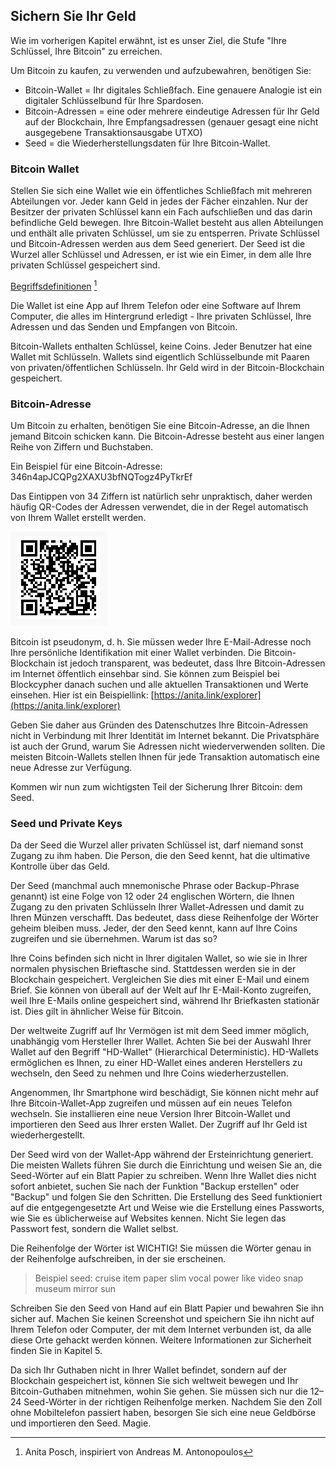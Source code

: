 ## Sichern Sie Ihr Geld

Wie im vorherigen Kapitel erwähnt, ist es unser Ziel, die Stufe "Ihre Schlüssel, Ihre Bitcoin" zu erreichen.

Um Bitcoin zu kaufen, zu verwenden und aufzubewahren, benötigen Sie:

* Bitcoin-Wallet = Ihr digitales Schließfach. Eine genauere Analogie ist ein digitaler Schlüsselbund für Ihre Spardosen.
* Bitcoin-Adressen = eine oder mehrere eindeutige Adressen für Ihr Geld auf der Blockchain, Ihre Empfangsadressen (genauer gesagt eine nicht ausgegebene Transaktionsausgabe UTXO)
* Seed = die Wiederherstellungsdaten für Ihre Bitcoin-Wallet.

### Bitcoin Wallet
Stellen Sie sich eine Wallet wie ein öffentliches Schließfach mit mehreren Abteilungen vor. Jeder kann Geld in jedes der Fächer einzahlen. Nur der Besitzer der privaten Schlüssel kann ein Fach aufschließen und das darin befindliche Geld bewegen. Ihre Bitcoin-Wallet besteht aus allen Abteilungen und enthält alle privaten Schlüssel, um sie zu entsperren. Private Schlüssel und Bitcoin-Adressen werden aus dem Seed generiert. Der Seed ist die Wurzel aller Schlüssel und Adressen, er ist wie ein Eimer, in dem alle Ihre privaten Schlüssel gespeichert sind.

[Begriffsdefinitionen](assets/_seed-postbox.png) [^69]

Die Wallet ist eine App auf Ihrem Telefon oder eine Software auf Ihrem Computer, die alles im Hintergrund erledigt - Ihre privaten Schlüssel, Ihre Adressen und das Senden und Empfangen von Bitcoin.

Bitcoin-Wallets enthalten Schlüssel, keine Coins. Jeder Benutzer hat eine Wallet mit Schlüsseln. Wallets sind eigentlich Schlüsselbunde mit Paaren von privaten/öffentlichen Schlüsseln. Ihr Geld wird in der Bitcoin-Blockchain gespeichert.

### Bitcoin-Adresse
Um Bitcoin zu erhalten, benötigen Sie eine Bitcoin-Adresse, an die Ihnen jemand Bitcoin schicken kann. Die Bitcoin-Adresse besteht aus einer langen Reihe von Ziffern und Buchstaben.

Ein Beispiel für eine Bitcoin-Adresse: 346n4apJCQPg2XAXU3bfNQTogz4PyTkrEf

Das Eintippen von 34 Ziffern ist natürlich sehr unpraktisch, daher werden häufig QR-Codes der Adressen verwendet, die in der Regel automatisch von Ihrem Wallet erstellt werden.

![BTC-Adresse als QR-Code](assets/_address-book.PNG)

Bitcoin ist pseudonym, d. h. Sie müssen weder Ihre E-Mail-Adresse noch Ihre persönliche Identifikation mit einer Wallet verbinden. Die Bitcoin-Blockchain ist jedoch transparent, was bedeutet, dass Ihre Bitcoin-Adressen im Internet öffentlich einsehbar sind. Sie können zum Beispiel bei Blockcypher danach suchen und alle aktuellen Transaktionen und Werte einsehen. Hier ist ein Beispiellink: [https://anita.link/explorer](https://anita.link/explorer)

Geben Sie daher aus Gründen des Datenschutzes Ihre Bitcoin-Adressen nicht in Verbindung mit Ihrer Identität im Internet bekannt. Die Privatsphäre ist auch der Grund, warum Sie Adressen nicht wiederverwenden sollten. Die meisten Bitcoin-Wallets stellen Ihnen für jede Transaktion automatisch eine neue Adresse zur Verfügung.

Kommen wir nun zum wichtigsten Teil der Sicherung Ihrer Bitcoin: dem Seed.

### Seed und Private Keys

Da der Seed die Wurzel aller privaten Schlüssel ist, darf niemand sonst Zugang zu ihm haben. Die Person, die den Seed kennt, hat die ultimative Kontrolle über das Geld.

Der Seed (manchmal auch mnemonische Phrase oder Backup-Phrase genannt) ist eine Folge von 12 oder 24 englischen Wörtern, die Ihnen Zugang zu den privaten Schlüsseln Ihrer Wallet-Adressen und damit zu Ihren Münzen verschafft. Das bedeutet, dass diese Reihenfolge der Wörter geheim bleiben muss. Jeder, der den Seed kennt, kann auf Ihre Coins zugreifen und sie übernehmen. Warum ist das so?

Ihre Coins befinden sich nicht in Ihrer digitalen Wallet, so wie sie in Ihrer normalen physischen Brieftasche sind. Stattdessen werden sie in der Blockchain gespeichert. Vergleichen Sie dies mit einer E-Mail und einem Brief. Sie können von überall auf der Welt auf Ihr E-Mail-Konto zugreifen, weil Ihre E-Mails online gespeichert sind, während Ihr Briefkasten stationär ist. Dies gilt in ähnlicher Weise für Bitcoin.

Der weltweite Zugriff auf Ihr Vermögen ist mit dem Seed immer möglich, unabhängig vom Hersteller Ihrer Wallet. Achten Sie bei der Auswahl Ihrer Wallet auf den Begriff "HD-Wallet" (Hierarchical Deterministic). HD-Wallets ermöglichen es Ihnen, zu einer HD-Wallet eines anderen Herstellers zu wechseln, den Seed zu nehmen und Ihre Coins wiederherzustellen.

Angenommen, Ihr Smartphone wird beschädigt, Sie können nicht mehr auf Ihre Bitcoin-Wallet-App zugreifen und müssen auf ein neues Telefon wechseln. Sie installieren eine neue Version Ihrer Bitcoin-Wallet und importieren den Seed aus Ihrer ersten Wallet. Der Zugriff auf Ihr Geld ist wiederhergestellt.

Der Seed wird von der Wallet-App während der Ersteinrichtung generiert. Die meisten Wallets führen Sie durch die Einrichtung und weisen Sie an, die Seed-Wörter auf ein Blatt Papier zu schreiben. Wenn Ihre Wallet dies nicht sofort anbietet, suchen Sie nach der Funktion "Backup erstellen" oder "Backup" und folgen Sie den Schritten. Die Erstellung des Seed funktioniert auf die entgegengesetzte Art und Weise wie die Erstellung eines Passworts, wie Sie es üblicherweise auf Websites kennen. Nicht Sie legen das Passwort fest, sondern die Wallet selbst.

Die Reihenfolge der Wörter ist WICHTIG! Sie müssen die Wörter genau in der Reihenfolge aufschreiben, in der sie erscheinen.

> Beispiel seed: cruise item paper slim vocal power like video snap museum mirror sun

Schreiben Sie den Seed von Hand auf ein Blatt Papier und bewahren Sie ihn sicher auf. Machen Sie keinen Screenshot und speichern Sie ihn nicht auf Ihrem Telefon oder Computer, der mit dem Internet verbunden ist, da alle diese Orte gehackt werden können. Weitere Informationen zur Sicherheit finden Sie in Kapitel 5.

Da sich Ihr Guthaben nicht in Ihrer Wallet befindet, sondern auf der Blockchain gespeichert ist, können Sie sich weltweit bewegen und Ihr Bitcoin-Guthaben mitnehmen, wohin Sie gehen. Sie müssen sich nur die 12–24 Seed-Wörter in der richtigen Reihenfolge merken. Nachdem Sie den Zoll ohne Mobiltelefon passiert haben, besorgen Sie sich eine neue Geldbörse und importieren den Seed. Magie.

[^69]: Anita Posch, inspiriert von Andreas M. Antonopoulos
